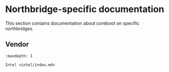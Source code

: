 # Northbridge-specific documentation

This section contains documentation about coreboot on specific northbridges.

## Vendor

```{toctree}
:maxdepth: 1

Intel <intel/index.md>
```
